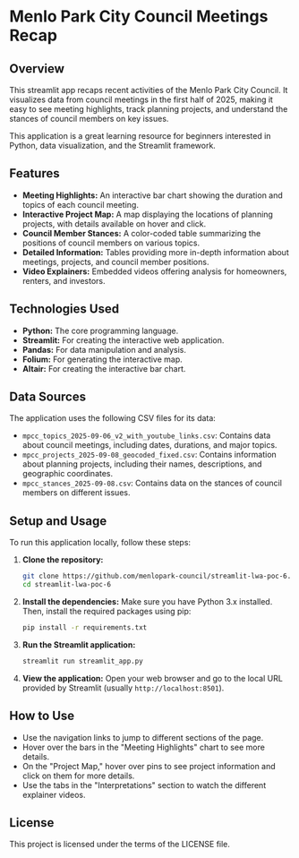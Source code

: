# Menlo Park City Council Meetings Recap

## Overview

This streamlit app recaps recent activities of the Menlo Park City Council. It visualizes data from council meetings in the first half of 2025, making it easy to see meeting highlights, track planning projects, and understand the stances of council members on key issues.

This application is a great learning resource for beginners interested in Python, data visualization, and the Streamlit framework.

## Features

*   **Meeting Highlights:** An interactive bar chart showing the duration and topics of each council meeting.
*   **Interactive Project Map:** A map displaying the locations of planning projects, with details available on hover and click.
*   **Council Member Stances:** A color-coded table summarizing the positions of council members on various topics.
*   **Detailed Information:** Tables providing more in-depth information about meetings, projects, and council member positions.
*   **Video Explainers:** Embedded videos offering analysis for homeowners, renters, and investors.

## Technologies Used

*   **Python:** The core programming language.
*   **Streamlit:** For creating the interactive web application.
*   **Pandas:** For data manipulation and analysis.
*   **Folium:** For generating the interactive map.
*   **Altair:** For creating the interactive bar chart.

## Data Sources

The application uses the following CSV files for its data:

*   `mpcc_topics_2025-09-06_v2_with_youtube_links.csv`: Contains data about council meetings, including dates, durations, and major topics.
*   `mpcc_projects_2025-09-08_geocoded_fixed.csv`: Contains information about planning projects, including their names, descriptions, and geographic coordinates.
*   `mpcc_stances_2025-09-08.csv`: Contains data on the stances of council members on different issues.

## Setup and Usage

To run this application locally, follow these steps:

1.  **Clone the repository:**
    ```bash
    git clone https://github.com/menlopark-council/streamlit-lwa-poc-6.git
    cd streamlit-lwa-poc-6
    ```

2.  **Install the dependencies:**
    Make sure you have Python 3.x installed. Then, install the required packages using pip:
    ```bash
    pip install -r requirements.txt
    ```

3.  **Run the Streamlit application:**
    ```bash
    streamlit run streamlit_app.py
    ```

4.  **View the application:**
    Open your web browser and go to the local URL provided by Streamlit (usually `http://localhost:8501`).

## How to Use

*   Use the navigation links to jump to different sections of the page.
*   Hover over the bars in the "Meeting Highlights" chart to see more details.
*   On the "Project Map," hover over pins to see project information and click on them for more details.
*   Use the tabs in the "Interpretations" section to watch the different explainer videos.

## License

This project is licensed under the terms of the LICENSE file.
